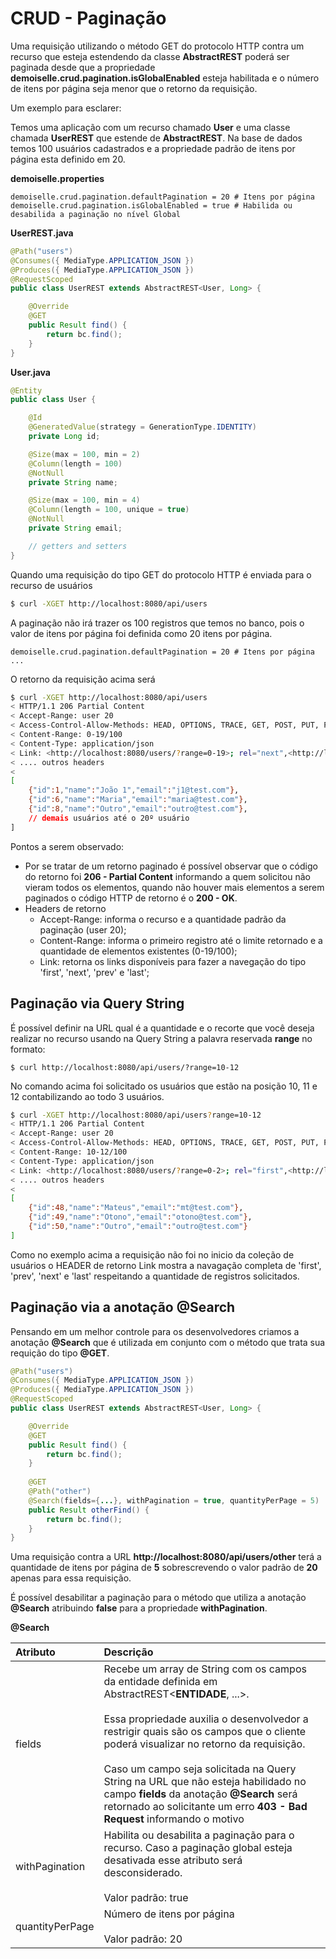 #                         CRUD - Paginação

Uma requisição utilizando o método GET do protocolo HTTP contra um recurso que esteja estendendo da classe **AbstractREST** poderá ser paginada desde que a propriedade **demoiselle.crud.pagination.isGlobalEnabled** esteja habilitada e o número de itens por página seja menor que o retorno da requisição.

Um exemplo para esclarer:

Temos uma aplicação com um recurso chamado **User** e uma classe chamada **UserREST** que estende de **AbstractREST**. Na base de dados temos 100 usuários cadastrados e a propriedade padrão de itens por página esta definido em 20.

**demoiselle.properties**

```properties
demoiselle.crud.pagination.defaultPagination = 20 # Itens por página
demoiselle.crud.pagination.isGlobalEnabled = true # Habilida ou desabilida a paginação no nível Global
```

**UserREST.java**

```java
@Path("users")
@Consumes({ MediaType.APPLICATION_JSON })
@Produces({ MediaType.APPLICATION_JSON })
@RequestScoped
public class UserREST extends AbstractREST<User, Long> {

    @Override
    @GET    
    public Result find() {
        return bc.find();
    }
}
```

**User.java**

```java
@Entity
public class User {

    @Id
    @GeneratedValue(strategy = GenerationType.IDENTITY)    
    private Long id;

    @Size(max = 100, min = 2)
    @Column(length = 100)
    @NotNull
    private String name;

    @Size(max = 100, min = 4)
    @Column(length = 100, unique = true)
    @NotNull
    private String email;

    // getters and setters
}
```

Quando uma requisição do tipo GET do protocolo HTTP é enviada para o recurso de usuários

```bash
$ curl -XGET http://localhost:8080/api/users
```

A paginação não irá trazer os 100 registros que temos no banco, pois o valor de itens por página foi definida como 20 itens por página.

```properties
demoiselle.crud.pagination.defaultPagination = 20 # Itens por página
...
```

O retorno da requisição acima será

```bash
$ curl -XGET http://localhost:8080/api/users
< HTTP/1.1 206 Partial Content
< Accept-Range: user 20
< Access-Control-Allow-Methods: HEAD, OPTIONS, TRACE, GET, POST, PUT, PATCH, DELETE
< Content-Range: 0-19/100
< Content-Type: application/json
< Link: <http://localhost:8080/users/?range=0-19>; rel="next",<http://localhost:8080/users/?range=80-99>; rel="last"
< .... outros headers
< 
[
    {"id":1,"name":"João 1","email":"j1@test.com"},
    {"id":6,"name":"Maria","email":"maria@test.com"},
    {"id":8,"name":"Outro","email":"outro@test.com"},
    // demais usuários até o 20º usuário
]
```

Pontos a serem observado:

* Por se tratar de um retorno paginado é possível observar que o código do retorno foi **206 - Partial Content** informando a quem solicitou não vieram todos os elementos, quando não houver mais elementos a serem paginados o código HTTP de retorno é o **200 - OK**.
* Headers de retorno
  * Accept-Range: informa o recurso e a quantidade padrão da paginação \(user 20\);
  * Content-Range: informa o primeiro registro até o limite retornado e a quantidade de elementos existentes \(0-19/100\);
  * Link: retorna os links disponíveis para fazer a navegação do tipo 'first', 'next', 'prev' e 'last';

## Paginação via Query String

É possível definir na URL qual é a quantidade e o recorte que você deseja realizar no recurso usando na Query String a palavra reservada **range** no formato:

```
$ curl http://localhost:8080/api/users/?range=10-12
```

No comando acima foi solicitado os usuários que estão na posição 10, 11 e 12 contabilizando ao todo 3 usuários.

```bash
$ curl -XGET http://localhost:8080/api/users?range=10-12
< HTTP/1.1 206 Partial Content
< Accept-Range: user 20
< Access-Control-Allow-Methods: HEAD, OPTIONS, TRACE, GET, POST, PUT, PATCH, DELETE
< Content-Range: 10-12/100
< Content-Type: application/json
< Link: <http://localhost:8080/users/?range=0-2>; rel="first",<http://localhost:8080/users/?range=7-9>; rel="prev", <http://localhost:8080/users/?range=13-15>; rel="next", <http://localhost:8080/users/?range=97-99>; rel="last"
< .... outros headers
< 
[
    {"id":48,"name":"Mateus","email":"mt@test.com"},
    {"id":49,"name":"Otono","email":"otono@test.com"},
    {"id":50,"name":"Outro","email":"outro@test.com"}
]
```

Como no exemplo acima a requisição não foi no inicio da coleção de usuários o HEADER de retorno Link mostra a navagação completa de 'first', 'prev', 'next' e 'last' respeitando a quantidade de registros solicitados.

## Paginação via a anotação @Search

Pensando em um melhor controle para os desenvolvedores criamos a anotação **@Search** que é utilizada em conjunto com o método que trata sua requição do tipo **@GET**.

```java
@Path("users")
@Consumes({ MediaType.APPLICATION_JSON })
@Produces({ MediaType.APPLICATION_JSON })
@RequestScoped
public class UserREST extends AbstractREST<User, Long> {

    @Override
    @GET    
    public Result find() {
        return bc.find();
    }
    
    @GET
    @Path("other")
    @Search(fields={...}, withPagination = true, quantityPerPage = 5)
    public Result otherFind() {
        return bc.find();
    }
}
```

Uma requisição contra a URL **http://localhost:8080/api/users/other** terá a quantidade de itens por página de **5** sobrescrevendo o valor padrão de **20** apenas para essa requisição.

É possível desabilitar a paginação para o método que utiliza a anotação **@Search** atribuindo **false** para a propriedade **withPagination**.

**@Search**

| Atributo | Descrição |
| :--- | :--- |
| fields | Recebe um array de String com os campos da entidade definida em AbstractREST&lt;**ENTIDADE**, ...&gt;. </br></br> Essa propriedade auxilia o desenvolvedor a restrigir quais são os campos que o cliente poderá visualizar no retorno da requisição. </br></br> Caso um campo seja solicitada na Query String na URL que não esteja habilidado no campo **fields** da anotação **@Search** será retornado ao solicitante um erro **403 - Bad Request** informando o motivo |
| withPagination | Habilita ou desabilita a paginação para o recurso. Caso a paginação global esteja desativada esse atributo será desconsiderado. </br></br>Valor padrão: true |
| quantityPerPage | Número de itens por página </br></br>Valor padrão: 20|





